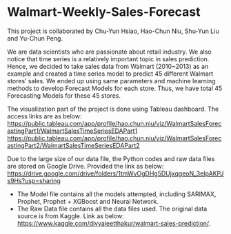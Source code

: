 # Walmart-Weekly-Sales-Forecast
This project is collaborated by Chu-Yun Hsiao, Hao-Chun Niu, Shu-Yun Liu and Yu-Chun Peng.

We are data scientists who are passionate about retail industry. We also notice that time series is a relatively important topic in sales prediction. Hence, we decided to take sales data from Walmart (2010~2013) as an example and created a time series model to predict 45 different Walmart stores’ sales. We ended up using same parameters and machine learning methods to develop Forecast Models for each store. Thus, we have total 45 Forecasting Models for these 45 stores.

The visualization part of the project is done using Tableau dashboard. The access links are as below:
https://public.tableau.com/app/profile/hao.chun.niu/viz/WalmartSalesForecastingPart1/WalmartSalesTimeSeriesEDAPart1
https://public.tableau.com/app/profile/hao.chun.niu/viz/WalmartSalesForecastingPart2/WalmartSalesTimeSeriesEDAPart2

Due to the large size of our data file, the Python codes and raw data files are stored on Google Drive. Provided the link as below:
https://drive.google.com/drive/folders/1tmWvOgDHg5DUjxqgeoN_3eIpAKPJs9Hs?usp=sharing

- The Model file contains all the models attempted, including SARIMAX, Prophet, Prophet + XGBoost and Neural Network.
- The Raw Data file contains all the data files used. The original data source is from Kaggle. Link as below:  
  https://www.kaggle.com/divyajeetthakur/walmart-sales-prediction/.
